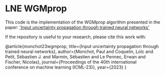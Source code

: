 # LNE WGMprop


This code is the implementation of the WGMprop algorithm presented in the paper: ['Input uncertainty propagation through trained neural networks'](https://openreview.net/pdf?id=oZ0owWGDKv)


If the repository is useful to your research, please cite this work with:

@article{monchot23wgmprop,
  title={Input uncertainty propagation through trained neural networks},
  author={Monchot, Paul and Coquelin, Loïc and Petit, Sébastien J. and Marmin, Sébastien and Le Pennec, Erwan and Fischer, Nicolas},
  journal={Proceedings of the 40th international conference on machine learning (ICML-23)},
  year={2023}
}

